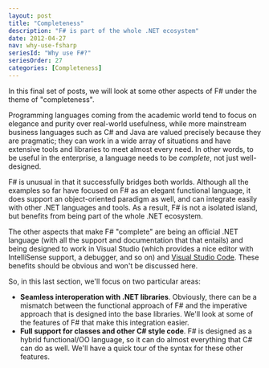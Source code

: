 ```yaml
---
layout: post
title: "Completeness"
description: "F# is part of the whole .NET ecosystem"
date: 2012-04-27
nav: why-use-fsharp
seriesId: "Why use F#?"
seriesOrder: 27
categories: [Completeness]
---
```


In this final set of posts, we will look at some other aspects of F# under the theme of "completeness".

Programming languages coming from the academic world tend to focus on elegance and purity over real-world usefulness, while more mainstream business languages such as C# and Java are valued precisely because they are pragmatic; they can work in a wide array of situations and have extensive tools and libraries to meet almost every need. In other words, to be useful in the enterprise, a language needs to be *complete*, not just well-designed.

F# is unusual in that it successfully bridges both worlds. Although all the examples so far have focused on F# as an elegant functional language, it does support an object-oriented paradigm as well, and can integrate easily with other .NET languages and tools. As a result, F# is not a isolated island, but benefits from being part of the whole .NET ecosystem.

The other aspects that make F# "complete" are being an official .NET language (with all the support and documentation that that entails) and being designed to work in Visual Studio (which provides a nice editor with IntelliSense support, a debugger, and so on) and  [Visual Studio Code](http://ionide.io/).  These benefits should be obvious and won't be discussed here.

So, in this last section, we'll focus on two particular areas:

* **Seamless interoperation with .NET libraries**. Obviously, there can be a mismatch between the functional approach of F# and the imperative approach that is designed into the base libraries. We'll look at some of the features of F# that make this integration easier.
* **Full support for classes and other C# style code**. F# is designed as a hybrid functional/OO language, so it can do almost everything that C# can do as well. We'll have a quick tour of the syntax for these other features.
